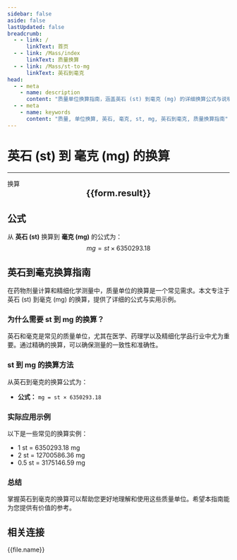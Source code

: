 ```yaml
---
sidebar: false
aside: false
lastUpdated: false
breadcrumb:
  - - link: /
      linkText: 首页
  - - link: /Mass/index
      linkText: 质量换算
  - - link: /Mass/st-to-mg
      linkText: 英石到毫克
head:
  - - meta
    - name: description
      content: "质量单位换算指南，涵盖英石 (st) 到毫克 (mg) 的详细换算公式与说明。"
  - - meta
    - name: keywords
      content: "质量, 单位换算, 英石, 毫克, st, mg, 英石到毫克, 质量换算指南"
---
```

# 英石 (st) 到 毫克 (mg) 的换算
---
<script setup>
import { onMounted, reactive, inject, ref } from 'vue'
import { NButton, NForm, NFormItem, NInput, NInputNumber, NSelect, NCard, useMessage,NGrid ,NGi } from 'naive-ui'
import { defineClientComponent } from 'vitepress'
import { Mass } from '../files';

const convert = inject('convert')

const form = reactive({
  number: null,
  result: '',
})

const convertHandler = () => {
  if (form.number !== null && !isNaN(form.number)) {
    const convertedValue = parseFloat(form.number) * 6350293.18
    form.result = `${form.number}st = ${convertedValue.toFixed(2)}mg`
  } else {
    form.result = '请输入有效的数值。'
  }
}
</script>

<n-form size="large" :model="form">
  <n-form-item label="英石 (st)">
    <n-input-number v-model:value="form.number" placeholder="输入英石" style="width: 100%" />
  </n-form-item>
  <n-form-item>
    <n-button type="info" @click="convertHandler" block>换算</n-button>
  </n-form-item>
</n-form>

<n-card  embedded :bordered="false" hoverable>
  <div  style="text-align:center;font-size:20px;">
    <strong>{{form.result}}</strong>
  </div>
</n-card>

## 公式

从 **英石 (st)** 换算到 **毫克 (mg)** 的公式为：
$$ mg = st \times 6350293.18 $$

## 英石到毫克换算指南

在药物剂量计算和精细化学测量中，质量单位的换算是一个常见需求。本文专注于英石 (st) 到毫克 (mg) 的换算，提供了详细的公式与实用示例。

### 为什么需要 st 到 mg 的换算？

英石和毫克是常见的质量单位，尤其在医学、药理学以及精细化学品行业中尤为重要。通过精确的换算，可以确保测量的一致性和准确性。

### st 到 mg 的换算方法

从英石到毫克的换算公式为：

- **公式：** `mg = st × 6350293.18`

### 实际应用示例

以下是一些常见的换算实例：

- 1 st = 6350293.18 mg
- 2 st = 12700586.36 mg
- 0.5 st = 3175146.59 mg

### 总结

掌握英石到毫克的换算可以帮助您更好地理解和使用这些质量单位。希望本指南能为您提供有价值的参考。

## 相关连接
<n-grid x-gap="12" :cols="2">
  <n-gi v-for="(file, index) in Mass" :key="index">
    <n-button
      text
      tag="a"
      :href="file.path"
      type="info"
    >
      {{file.name}}
    </n-button>
  </n-gi>
</n-grid>